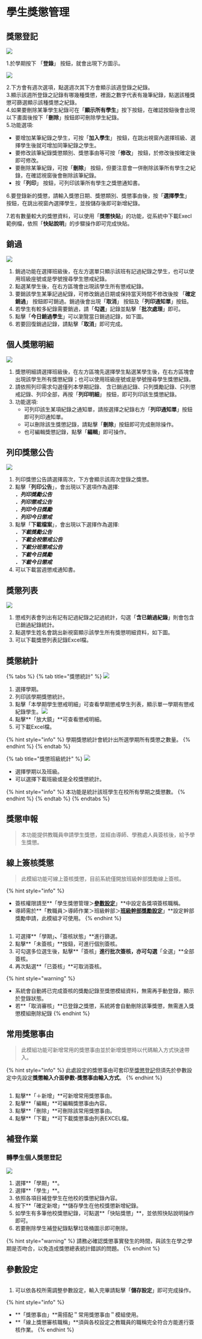 # 學生獎懲管理

## 獎懲登記

![](../.gitbook/assets/reward-single.png)

1.於學期按下 「**登錄**」 按鈕，就會出現下方圖示。

![](../.gitbook/assets/reward\&punishment\_record2.png)

2.下方會有週次選項，點選週次其下方會顯示該週登錄之紀錄。\
3.顯示該週所登錄之記錄有哪幾種獎懲，裡面之數字代表有幾筆紀錄，點選該種獎懲可篩選顯示該種獎懲之紀錄。\
4.如果要刪除某筆學生紀錄可在「**顯示所有學生**」按下按鈕，在確認按鈕後會出現以下畫面後按下「**刪除**」按鈕即可刪除學生紀錄。 <img src="../.gitbook/assets/reward-and-punishment_record3.png" alt="" data-size="original"> \
5.功能選項:

* 要增加某筆紀錄之學生，可按「**加入學生**」 按鈕，在跳出視窗內選擇班級、選擇學生後就可增加同筆紀錄之學生。
* 要修改該筆紀錄獎懲類別、獎懲事由等可按「**修改**」 按鈕，於修改後按確定後即可修改。
* 要刪除某筆紀錄，可按「**刪除**」 按鈕，但要注意會一併刪除該筆所有學生之紀錄，在確認視窗後會刪除該筆紀錄。
* 按「**列印**」 按鈕，可列印該筆所有學生之獎懲通知書。

6.要登錄新的獎懲，請輸入獎懲日期、獎懲類別、獎懲事由後，按「**選擇學生**」 按鈕，在跳出視窗內選擇學生，並按儲存後即可新增紀錄。

7.若有數量較大的獎懲資料，可以使用「**獎懲快貼**」的功能，從系統中下載Execl範例檔，依照「**快貼說明**」的步驟操作即可完成快貼。

## 銷過

![](../.gitbook/assets/cancel\_punish.png)

1. 銷過功能在選擇班級後，在左方選單只顯示該班有記過紀錄之學生，也可以使用班級座號或是學號搜尋學生懲戒紀錄。
2. 點選某學生後，在右方區塊會出現該學生所有懲戒紀錄。
3. 要銷該學生某筆記過紀錄，可修改銷過日期或保持當天時間不修改後按 「**確定銷過**」 按鈕即可銷過。銷過後會出現「**取消**」 按鈕及「**列印通知單**」按鈕。
4. 若學生有較多紀錄需要銷過，請「**勾選**」記錄並點擊「**批次處理**」即可。
5. 點擊「**今日銷過學生**」可以瀏覽當日銷過記錄，如下圖。 <img src="../.gitbook/assets/cancel_punish2.png" alt="" data-size="original">&#x20;
6. 若要回復銷過記錄，請點擊「**取消**」即可完成。

## 個人獎懲明細

![](../.gitbook/assets/reward-detail.png)

1. 獎懲明細請選擇班級後，在左方區塊先選擇學生點選某學生後，在右方區塊會出現該學生所有獎懲紀錄；也可以使用班級座號或是學號搜尋學生獎懲紀錄。
2. 請依照列印需求勾選僅列本學期記錄、 含已銷過記錄、只列獎勵記錄、只列懲戒記錄、列印全部，再按「**列印明細**」 按鈕，即可列印該生獎懲紀錄。
3. 功能選項:
   * 可列印該生某項紀錄之通知單，請按選擇之紀錄右方「**列印通知單**」按鈕即可列印通知單。
   * 可以刪除該生獎懲記錄，請點擊「**刪除**」按鈕即可完成刪除操作。
   * 也可編輯獎懲記錄，點擊「**編輯**」即可操作。

## 列印獎懲公告

![](../.gitbook/assets/print\_reward-and-punishment\_announcement.png)

1. 列印獎懲公告請選擇周次，下方會顯示該周次登錄之獎懲。
2. 點擊「**列印公告**」，會出現以下選項作為選擇:\
   _**．列印獎勵公告**_\
   _**．列印懲戒公告**_\
   _**．列印今日獎勵**_\
   _**．列印今日懲戒**_
3. 點擊「**下載檔案**」，會出現以下選擇作為選擇:\
   _**．下載獎勵公告**_\
   _**．下載全校懲戒公告**_\
   _**．下載分班懲戒公告**_\
   _**．下載今日獎勵**_\
   _**．下載今日懲戒**_
4. 可以下載當週懲戒通知書。

## 獎懲列表

![](../.gitbook/assets/punishment\_list.png)

1. 懲戒列表會列出有記有記過紀錄之記過統計，勾選「**含已銷過紀錄**」則會包含已銷過紀錄統計。
2. 點選學生姓名會跳出新視窗顯示該學生所有獎懲明細資料，如下圖。 <img src="../.gitbook/assets/punishment_list2.png" alt="" data-size="original">&#x20;
3. 可以下載獎懲列表記錄Excel檔。

## 獎懲統計

{% tabs %}
{% tab title="獎懲統計" %}
![](../.gitbook/assets/reward-semester-count.png)

1. 選擇學期。
2. 列印該學期獎懲統計。
3. 點擊「本學期學生懲戒明細」可查看學期懲戒學生列表，顯示單一學期有懲戒紀錄學生。![](../.gitbook/assets/reward-semester-count2.png)
4. 點擊**「放大鏡」**可查看懲戒明細。
5. 可下載Excel檔。

{% hint style="info" %}
學期獎懲統計會統計出所選學期所有獎懲之數量。
{% endhint %}
{% endtab %}

{% tab title="獎懲班級統計" %}
![](../.gitbook/assets/reward-and-punishment\_statistics2.png)

* 選擇學期以及班級。
* 可以選擇下載班級或是全校獎懲統計。

{% hint style="info" %}
本功能是統計該班學生在校所有學期之獎懲數。
{% endhint %}
{% endtab %}
{% endtabs %}

## 獎懲申報

> 本功能提供教職員申請學生獎懲，並經由導師、學務處人員簽核後，給予學生獎懲。

## 線上簽核獎懲

> 此模組功能可線上簽核獎懲，目前系統僅開放班級幹部獎勵線上簽核。

{% hint style="info" %}
* 簽核權限請至**「學生獎懲管理＞**[**參數設定**](sheng-guan-li.md#can-shu-she-ding)**」**中設定各獎項簽核職稱。
* 導師需於**「教職員＞導師作業＞班級幹部＞**[**班級幹部獎勵設定**](../jiao-1/zuo.md#ban-ji-gan-bu-jiang-li-she-ding)**」**設定幹部獎勵申請，此模組才可使用。
{% endhint %}

<figure><img src="../.gitbook/assets/online-check-reward.png" alt=""><figcaption></figcaption></figure>

1. 可選擇**「學期」**、**「簽核狀態」**進行篩選。
2. 點擊**「未簽核」**按鈕，可進行個別簽核。
3. 可勾選多位選生後，點擊**「簽核」**進行批次簽核，亦可勾選**「全選」**全部簽核。
4. 再次點選**「已簽核」**可取消簽核。

{% hint style="warning" %}
* 系統會自動將已完成簽核的獎勵記錄至獎懲模組資料，無需再手動登錄，顯示於登錄狀態。
* 若**「取消審核」**已登錄之獎懲，系統將會自動刪除該筆獎懲，無需進入獎懲模組刪除紀錄
{% endhint %}

## 常用獎懲事由

> 此模組功能可新增常用的獎懲事由並於新增獎懲時以代碼輸入方式快速帶入。

{% hint style="info" %}
此處設定的獎懲事由可套印至[獎懲登記](sheng-guan-li.md#jiang-cheng-deng-ji)但須先於參數設定中先設定**獎懲輸入介面參數-獎懲事由輸入方式**。
{% endhint %}

<figure><img src="../.gitbook/assets/reward-causation1.png" alt=""><figcaption></figcaption></figure>

1. 點擊**「＋新增」**可新增常用獎懲事由。
2. 點擊**「編輯」**可編輯獎懲事由內容。
3. 點擊**「刪除」**可刪除該常用獎懲事由。
4. 點擊**「下載」**可下載獎懲事由列表EXCEL檔。

## 補登作業

### 轉學生個人獎懲登記

![](../.gitbook/assets/reward-transaction-data.png)

1. 選擇**「學期」**。
2. 選擇**「學生」**。
3. 依照各項目補登學生在他校的獎懲紀錄內容。&#x20;
4. 按下**「確定新增」**儲存學生在他校獎懲新增紀錄。&#x20;
5. 如學生有多筆他校獎懲紀錄，可點選**「快貼獎懲」**，並依照快貼說明操作即可。
6. 若要刪除學生補登紀錄點擊垃圾桶圖示即可刪除。

{% hint style="warning" %}
請務必確認獎懲事實發生的時間，與該生在學之學期是否吻合，以免造成獎懲總表統計錯誤的問題。
{% endhint %}

## 參數設定

<figure><img src="../.gitbook/assets/absent-params.png" alt=""><figcaption></figcaption></figure>

1. 可以依各校所需調整參數設定，輸入完畢請點擊「**儲存設定**」即可完成操作。

{% hint style="info" %}
* **「獎懲事由」**需搭配＂常用獎懲事由＂模組使用。
* **「線上獎懲審核職稱」**須與各校設定之教職員的職稱完全符合方能進行簽核作業。
{% endhint %}
